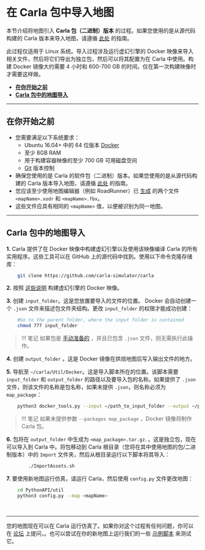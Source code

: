 # 在 Carla 包中导入地图

本节介绍将地图引入 __Carla 包（二进制）版本__ 的过程。如果您使用的是从源代码构建的 Carla 版本来导入地图，请遵循 [此处][source_ingest] 的指南。

此过程仅适用于 Linux 系统。导入过程涉及运行虚幻引擎的 Docker 映像来导入相关文件，然后将它们导出为独立包，然后可以将其配置为在 Carla 中使用。构建 Docker 镜像大约需要 4 小时和 600-700 GB 的时间。仅在第一次构建映像时才需要这样做。

- [__在你开始之前__](#before-you-begin)
- [__Carla 包中的地图导入__](#map-ingestion-in-a-carla-package)

---

## 在你开始之前

- 您需要满足以下系统要求：
    - Ubuntu 16.04+ 中的 64 位版本 [Docker](https://docs.docker.com/engine/install/) 
    - 至少 8GB RAM
    - 用于构建容器映像的至少 700 GB 可用磁盘空间
    - [Git](https://git-scm.com/downloads) 版本控制
- 确保您使用的是 Carla 的软件包（二进制）版本。如果您使用的是从源代码构建的 Carla 版本导入地图，请遵循 [此处][source_ingest] 的指南。
- 您应该至少使用地图编辑器（例如 RoadRunner）已 [生成][rr_generate_map] 的两个文件`<mapName>.xodr` 和 `<mapName>.fbx`。
- 这些文件应具有相同的 `<mapName>` 值，以便被识别为同一地图。


[source_ingest]: tuto_M_add_map_source.md
[import_map_package]: tuto_M_add_map_package.md
[rr_generate_map]: tuto_M_generate_map.md

---
## Carla 包中的地图导入

__1.__ Carla 提供了在 Docker 映像中构建虚幻引擎以及使用该映像编译 Carla 的所有实用程序。这些工具可以在 GitHub 上的源代码中找到。使用以下命令克隆存储库：

```sh
    git clone https://github.com/carla-simulator/carla
```

__2.__ 按照 [这些说明](https://github.com/carla-simulator/carla/tree/master/Util/Docker) 构建虚幻引擎的 Docker 映像。 

__3.__ 创建 `input_folder`。这是您放置要导入的文件的位置。 Docker 会自动创建一个 `.json` 文件来描述包文件夹结构。更改 `input_folder` 的权限才能成功创建：

```sh
    #Go to the parent folder, where the input folder is contained
    chmod 777 input_folder
```

> !!! 笔记
    如果包是 [手动准备的](tuto_M_manual_map_package.md) ，并且已包含 `.json` 文件，则无需执行此操作。

__4.__ 创建 `output_folder` 。这是 Docker 镜像在烘焙地图后写入输出文件的地方。

__5.__ 导航至 `~/carla/Util/Docker`。这是导入脚本所在的位置。该脚本需要 `input_folder` 和 `output_folder` 的路径以及要导入包的名称。如果提供了 `.json` 文件，则该文件的名称是包名称，如果未提供  `.json`，则名称必须为 `map_package`：

```sh
    python3 docker_tools.py --input ~/path_to_input_folder --output ~/path_to_output_folder --packages map_package
```

> !!! 笔记
    如果未提供参数 `--packages map_package` ，Docker 镜像将制作 Carla 包。 

__6.__ 包将在 `output_folder` 中生成为 `<map_package>.tar.gz`. 。这是独立包，现在可以导入到 Carla 中。将包移动到 Carla 根目录（您将在其中使用地图的包/二进制版本）中的 `Import` 文件夹，然后从根目录运行以下脚本将其导入：

```sh
        ./ImportAssets.sh
```

__7.__ 要使用新地图运行仿真，请运行 Carla，然后使用 `config.py` 文件更改地图：

```sh
    cd PythonAPI/util
    python3 config.py --map <mapName>
```
<br>

---

您的地图现在可以在 Carla 运行仿真了。如果你对这个过程有任何问题，你可以在 [论坛](https://github.com/carla-simulator/carla/discussions) 上提问，。也可以尝试在你的新地图上运行我们的一些 [示例脚本](https://github.com/carla-simulator/carla/tree/master/PythonAPI/examples) 来测试它。